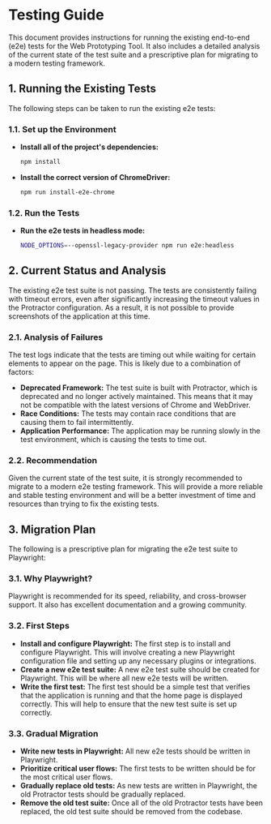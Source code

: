# Testing Guide

This document provides instructions for running the existing end-to-end (e2e) tests for the Web Prototyping Tool. It also includes a detailed analysis of the current state of the test suite and a prescriptive plan for migrating to a modern testing framework.

## 1. Running the Existing Tests

The following steps can be taken to run the existing e2e tests:

### 1.1. Set up the Environment

- **Install all of the project's dependencies:**
  ```bash
  npm install
  ```

- **Install the correct version of ChromeDriver:**
  ```bash
  npm run install-e2e-chrome
  ```

### 1.2. Run the Tests

- **Run the e2e tests in headless mode:**
  ```bash
  NODE_OPTIONS=--openssl-legacy-provider npm run e2e:headless
  ```

## 2. Current Status and Analysis

The existing e2e test suite is not passing. The tests are consistently failing with timeout errors, even after significantly increasing the timeout values in the Protractor configuration. As a result, it is not possible to provide screenshots of the application at this time.

### 2.1. Analysis of Failures

The test logs indicate that the tests are timing out while waiting for certain elements to appear on the page. This is likely due to a combination of factors:

- **Deprecated Framework:** The test suite is built with Protractor, which is deprecated and no longer actively maintained. This means that it may not be compatible with the latest versions of Chrome and WebDriver.
- **Race Conditions:** The tests may contain race conditions that are causing them to fail intermittently.
- **Application Performance:** The application may be running slowly in the test environment, which is causing the tests to time out.

### 2.2. Recommendation

Given the current state of the test suite, it is strongly recommended to migrate to a modern e2e testing framework. This will provide a more reliable and stable testing environment and will be a better investment of time and resources than trying to fix the existing tests.

## 3. Migration Plan

The following is a prescriptive plan for migrating the e2e test suite to Playwright:

### 3.1. Why Playwright?

Playwright is recommended for its speed, reliability, and cross-browser support. It also has excellent documentation and a growing community.

### 3.2. First Steps

- **Install and configure Playwright:** The first step is to install and configure Playwright. This will involve creating a new Playwright configuration file and setting up any necessary plugins or integrations.
- **Create a new e2e test suite:** A new e2e test suite should be created for Playwright. This will be where all new e2e tests will be written.
- **Write the first test:** The first test should be a simple test that verifies that the application is running and that the home page is displayed correctly. This will help to ensure that the new test suite is set up correctly.

### 3.3. Gradual Migration

- **Write new tests in Playwright:** All new e2e tests should be written in Playwright.
- **Prioritize critical user flows:** The first tests to be written should be for the most critical user flows.
- **Gradually replace old tests:** As new tests are written in Playwright, the old Protractor tests should be gradually replaced.
- **Remove the old test suite:** Once all of the old Protractor tests have been replaced, the old test suite should be removed from the codebase.
